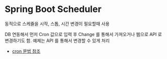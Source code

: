 Spring Boot Scheduler
=====================

동적으로 스케쥴을 시작, 스톱, 시간 변경이 필요할때 사용

DB 연동해서 먼저 Cron 값으로 입력 후 Change 를 통해서 가져오거나 웹으로 API 로 변경하기도 함.
예제는 API 를 통해서 변경할 수 있게 처리  

- [cron 문법 참조](http://www.quartz-scheduler.org/documentation/quartz-1.x/tutorials/crontrigger)
